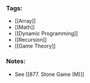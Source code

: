 ### Tags:
- [[Array]]
- [[Math]]
- [[Dynamic Programming]]
- [[Recursion]]
- [[Game Theory]]
### Notes:
- See [[877. Stone Game (M)]]
